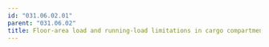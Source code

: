 ```yaml
---
id: "031.06.02.01"
parent: "031.06.02"
title: Floor-area load and running-load limitations in cargo compartments
---
```

